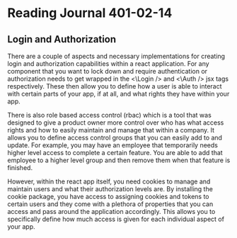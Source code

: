# Reading Journal 401-02-14

## Login and Authorization

There are a couple of aspects and necessary implementations for creating login and authorization capabilities within a react application.  For any component that you want to lock down and require authentication or authorization needs to get wrapped in the <\Login /> and <\Auth /> jsx tags respectively.  These then allow you to define how a user is able to interact with certain parts of your app, if at all, and what rights they have within your app.

There is also role based access control \(rbac\) which is a tool that was designed to give a product owner more control over who has what access rights and how to easily maintain and manage that within a company.  It allows you to define access control groups that you can easily add to and update.  For example, you may have an employee that temporarily needs higher level access to complete a certain feature.  You are able to add that employee to a higher level group and then remove them when that feature is finished.

However, within the react app itself, you need cookies to manage and maintain users and what their authorization levels are.  By installing the cookie package, you have access to assigning cookies and tokens to certain users and they come with a plethora of properties that you can access and pass around the application accordingly.  This allows you to specifically define how much access is given for each individual aspect of your app.